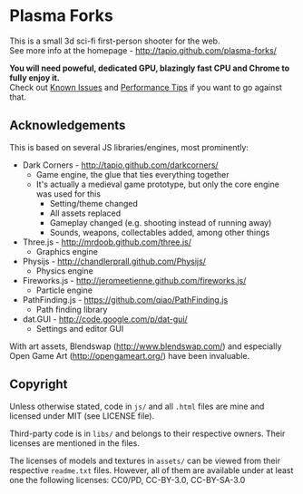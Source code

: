 Plasma Forks
============

This is a small 3d sci-fi first-person shooter for the web.  
See more info at the homepage - http://tapio.github.com/plasma-forks/

**You will need poweful, dedicated GPU, blazingly fast CPU and Chrome to fully enjoy it.**  
Check out [Known Issues](https://github.com/tapio/plasma-forks/wiki/Known-Issues) and [Performance Tips](https://github.com/tapio/plasma-forks/wiki/Performance-Tips) if you want to go against that.


Acknowledgements
----------------

This is based on several JS libraries/engines, most prominently:

* Dark Corners - http://tapio.github.com/darkcorners/
	* Game engine, the glue that ties everything together
	* It's actually a medieval game prototype, but only the core engine was used for this
		- Setting/theme changed
		- All assets replaced
		- Gameplay changed (e.g. shooting instead of running away)
		- Sounds, weapons, collectables added, among other things
* Three.js - http://mrdoob.github.com/three.js/
	* Graphics engine
* Physijs - http://chandlerprall.github.com/Physijs/
	* Physics engine
* Fireworks.js - http://jeromeetienne.github.com/fireworks.js/
	* Particle engine
* PathFinding.js - https://github.com/qiao/PathFinding.js
	* Path finding library
* dat.GUI - http://code.google.com/p/dat-gui/
	* Settings and editor GUI

With art assets, Blendswap (http://www.blendswap.com/) and especially
Open Game Art (http://opengameart.org/) have been invaluable.


Copyright
---------

Unless otherwise stated, code in `js/` and all `.html` files are mine and
licensed under MIT (see LICENSE file).

Third-party code is in `libs/` and belongs to their respective owners.
Their licenses are mentioned in the files.

The licenses of models and textures in `assets/` can be
viewed from their respective `readme.txt` files.
However, all of them are available under at least one the following licenses:
CC0/PD, CC-BY-3.0, CC-BY-SA-3.0

